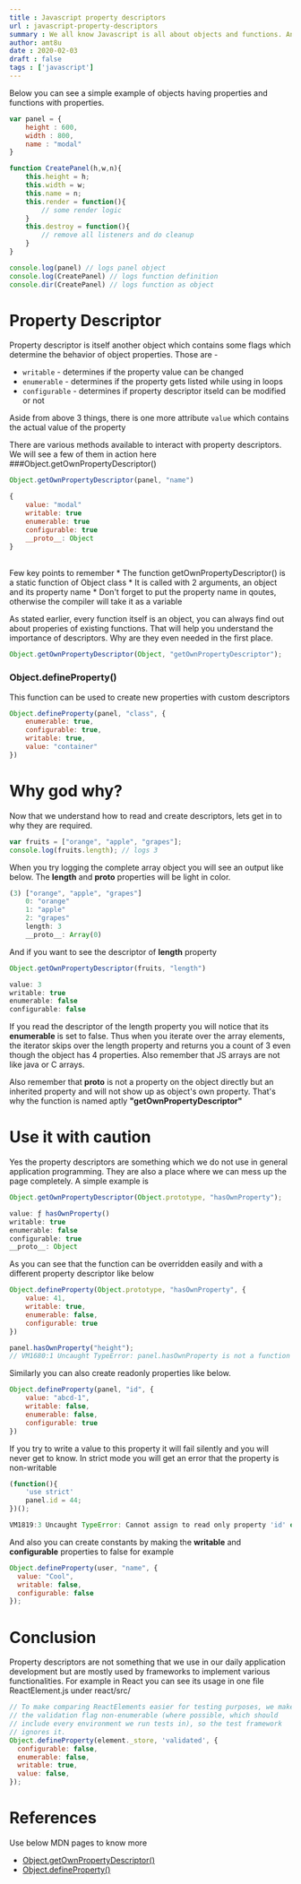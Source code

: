 ```yaml
---
title : Javascript property descriptors
url : javascript-property-descriptors
summary : We all know Javascript is all about objects and functions. And an object is just a collection of properties. And of course every function
author: amt8u
date : 2020-02-03
draft : false
tags : ['javascript']
---
```


Below you can see a simple example of objects having properties and functions with properties.

``` javascript
var panel = {
    height : 600,
    width : 800,
    name : "modal"
}

function CreatePanel(h,w,n){
    this.height = h;
    this.width = w;
    this.name = n;
    this.render = function(){
        // some render logic
    }
    this.destroy = function(){
        // remove all listeners and do cleanup
    }
}

console.log(panel) // logs panel object
console.log(CreatePanel) // logs function definition
console.dir(CreatePanel) // logs function as object 
```

# Property Descriptor

Property descriptor is itself another object which contains some flags which determine the behavior of object properties. Those are - 
* `writable` - determines if the property value can be changed
* `enumerable` - determines if the property gets listed while using in loops
* `configurable` - determines if property descriptor itseld can be modified or not

Aside from above 3 things, there is one more attribute `value` which contains the actual value of the property

There are various methods available to interact with property descriptors. We will see a few of them in action here
###Object.getOwnPropertyDescriptor()

``` javascript
Object.getOwnPropertyDescriptor(panel, "name")
```

``` javascript
{
    value: "modal"
    writable: true
    enumerable: true
    configurable: true
    __proto__: Object
}
```
<br/>
Few key points to remember 
* The function getOwnPropertyDescriptor() is a static function of Object class
* It is called with 2 arguments, an object and its property name
* Don't forget to put the property name in qoutes, otherwise the compiler will take it as a variable

As stated earlier, every function itself is an object, you can always find out about properies of existing functions. That will help you understand the importance of descriptors. Why are they even needed in the first place.
``` javascript
Object.getOwnPropertyDescriptor(Object, "getOwnPropertyDescriptor");
```

### Object.defineProperty()
This function can be used to create new properties with custom descriptors
``` javascript
Object.defineProperty(panel, "class", {
    enumerable: true,
    configurable: true,
    writable: true,
    value: "container"
})
```

# Why god why?
Now that we understand how to read and create descriptors, lets get in to why they are required.

``` javascript
var fruits = ["orange", "apple", "grapes"];
console.log(fruits.length); // logs 3
```

When you try logging the complete array object you will see an output like below. The **length** and __proto__ properties will be light in color.
``` javascript
(3) ["orange", "apple", "grapes"]
    0: "orange"
    1: "apple"
    2: "grapes"
    length: 3
    __proto__: Array(0)
```

And if you want to see the descriptor of **length** property
``` javascript
Object.getOwnPropertyDescriptor(fruits, "length")
```

``` javascript
value: 3
writable: true
enumerable: false
configurable: false
```
If you read the descriptor of the length property you will notice that its **enumerable** is set to false. Thus when you iterate over the array elements, the iterator skips over the length property and returns you a count of 3 even though the object has 4 properties. Also remember that JS arrays are not like java or C arrays. 

Also remember that __proto__ is not a property on the object directly but an inherited property and will not show up as object's own property. That's why the function is named aptly **"getOwnPropertyDescriptor"**

# Use it with caution
Yes the property descriptors are something which we do not use in general application programming. They are also a place where we can mess up the page completely. A simple example is 

``` javascript
Object.getOwnPropertyDescriptor(Object.prototype, "hasOwnProperty");
```
``` javascript
value: ƒ hasOwnProperty()
writable: true
enumerable: false
configurable: true
__proto__: Object
```
As you can see that the function can be overridden easily and with a different property descriptor like below
``` javascript
Object.defineProperty(Object.prototype, "hasOwnProperty", {
    value: 41,
    writable: true,
    enumerable: false,
    configurable: true 
})
```
``` javascript
panel.hasOwnProperty("height");
// VM1680:1 Uncaught TypeError: panel.hasOwnProperty is not a function
```

Similarly you can also create readonly properties like below.
``` javascript
Object.defineProperty(panel, "id", {
    value: "abcd-1",
    writable: false,
    enumerable: false,
    configurable: true 
})
```
If you try to write a value to this property it will fail silently and you will never get to know. In strict mode you will get an error that the property is non-writable
```javascript
(function(){
    'use strict'
    panel.id = 44;
})();
```
```javascript
VM1819:3 Uncaught TypeError: Cannot assign to read only property 'id' of object '#<Object>'
```

And also you can create constants by making the **writable** and **configurable** properties to false for example
``` javascript
Object.defineProperty(user, "name", {
  value: "Cool",
  writable: false,
  configurable: false
});
```

# Conclusion
Property descriptors are not something that we use in our daily application development but are mostly used by frameworks to implement various functionalities. For example in React you can see its usage in one file ReactElement.js under react/src/

``` javascript
// To make comparing ReactElements easier for testing purposes, we make
// the validation flag non-enumerable (where possible, which should
// include every environment we run tests in), so the test framework
// ignores it.
Object.defineProperty(element._store, 'validated', {
  configurable: false,
  enumerable: false,
  writable: true,
  value: false,
});
```

# References 
Use below MDN pages to know more
* [Object.getOwnPropertyDescriptor()](https://developer.mozilla.org/en-US/docs/Web/JavaScript/Reference/Global_Objects/Object/getOwnPropertyDescriptor)
* [Object.defineProperty()](https://developer.mozilla.org/en-US/docs/Web/JavaScript/Reference/Global_Objects/Object/defineProperty)

